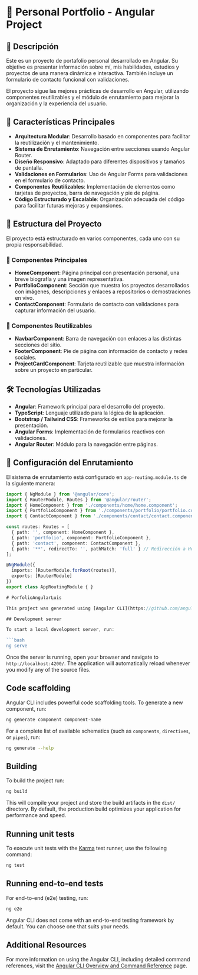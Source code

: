 # 📌 Personal Portfolio - Angular Project

## 📖 Descripción

Este es un proyecto de portafolio personal desarrollado en Angular. Su objetivo es presentar información sobre mí, mis habilidades, estudios y proyectos de una manera dinámica e interactiva. También incluye un formulario de contacto funcional con validaciones.

El proyecto sigue las mejores prácticas de desarrollo en Angular, utilizando componentes reutilizables y el módulo de enrutamiento para mejorar la organización y la experiencia del usuario.

## 🚀 Características Principales

- **Arquitectura Modular**: Desarrollo basado en componentes para facilitar la reutilización y el mantenimiento.
- **Sistema de Enrutamiento**: Navegación entre secciones usando Angular Router.
- **Diseño Responsivo**: Adaptado para diferentes dispositivos y tamaños de pantalla.
- **Validaciones en Formularios**: Uso de Angular Forms para validaciones en el formulario de contacto.
- **Componentes Reutilizables**: Implementación de elementos como tarjetas de proyectos, barra de navegación y pie de página.
- **Código Estructurado y Escalable**: Organización adecuada del código para facilitar futuras mejoras y expansiones.

## 📁 Estructura del Proyecto

El proyecto está estructurado en varios componentes, cada uno con su propia responsabilidad.

### 🔹 Componentes Principales

- **HomeComponent**: Página principal con presentación personal, una breve biografía y una imagen representativa.
- **PortfolioComponent**: Sección que muestra los proyectos desarrollados con imágenes, descripciones y enlaces a repositorios o demostraciones en vivo.
- **ContactComponent**: Formulario de contacto con validaciones para capturar información del usuario.

### 🔹 Componentes Reutilizables

- **NavbarComponent**: Barra de navegación con enlaces a las distintas secciones del sitio.
- **FooterComponent**: Pie de página con información de contacto y redes sociales.
- **ProjectCardComponent**: Tarjeta reutilizable que muestra información sobre un proyecto en particular.

## 🛠️ Tecnologías Utilizadas

- **Angular**: Framework principal para el desarrollo del proyecto.
- **TypeScript**: Lenguaje utilizado para la lógica de la aplicación.
- **Bootstrap / Tailwind CSS**: Frameworks de estilos para mejorar la presentación.
- **Angular Forms**: Implementación de formularios reactivos con validaciones.
- **Angular Router**: Módulo para la navegación entre páginas.

## 🔗 Configuración del Enrutamiento

El sistema de enrutamiento está configurado en `app-routing.module.ts` de la siguiente manera:

```typescript
import { NgModule } from '@angular/core';
import { RouterModule, Routes } from '@angular/router';
import { HomeComponent } from './components/home/home.component';
import { PortfolioComponent } from './components/portfolio/portfolio.component';
import { ContactComponent } from './components/contact/contact.component';

const routes: Routes = [
  { path: '', component: HomeComponent },
  { path: 'portfolio', component: PortfolioComponent },
  { path: 'contact', component: ContactComponent },
  { path: '**', redirectTo: '', pathMatch: 'full' } // Redirección a Home
];

@NgModule({
  imports: [RouterModule.forRoot(routes)],
  exports: [RouterModule]
})
export class AppRoutingModule { }

# PorfolioAngularLuis

This project was generated using [Angular CLI](https://github.com/angular/angular-cli) version 19.1.6.

## Development server

To start a local development server, run:

```bash
ng serve
```

Once the server is running, open your browser and navigate to `http://localhost:4200/`. The application will automatically reload whenever you modify any of the source files.

## Code scaffolding

Angular CLI includes powerful code scaffolding tools. To generate a new component, run:

```bash
ng generate component component-name
```

For a complete list of available schematics (such as `components`, `directives`, or `pipes`), run:

```bash
ng generate --help
```

## Building

To build the project run:

```bash
ng build
```

This will compile your project and store the build artifacts in the `dist/` directory. By default, the production build optimizes your application for performance and speed.

## Running unit tests

To execute unit tests with the [Karma](https://karma-runner.github.io) test runner, use the following command:

```bash
ng test
```

## Running end-to-end tests

For end-to-end (e2e) testing, run:

```bash
ng e2e
```

Angular CLI does not come with an end-to-end testing framework by default. You can choose one that suits your needs.

## Additional Resources

For more information on using the Angular CLI, including detailed command references, visit the [Angular CLI Overview and Command Reference](https://angular.dev/tools/cli) page.
